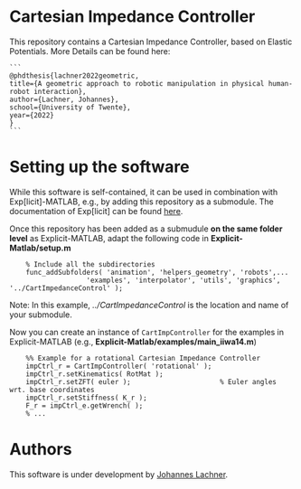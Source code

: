 # Cartesian Impedance Controller
This repository contains a Cartesian Impedance Controller, based on Elastic Potentials. More Details can be found here:

    ```
    @phdthesis{lachner2022geometric,
    title={A geometric approach to robotic manipulation in physical human-robot interaction},
    author={Lachner, Johannes},
    school={University of Twente},
    year={2022}
    }
    ```

# Setting up the software 
While this software is self-contained, it can be used in combination with Exp[licit]-MATLAB, e.g., by adding this repository as a submodule. The documentation of Exp[licit] can be found [here](https://explicit-robotics.github.io/).

Once this repository has been added as a submudule **on the same folder level** as Explicit-MATLAB, adapt the following code in **Explicit-Matlab/setup.m**
```
    % Include all the subdirectories
    func_addSubfolders( 'animation', 'helpers_geometry', 'robots',...
                   'examples', 'interpolator', 'utils', 'graphics', '../CartImpedanceControl' );
```
Note: In this example, *../CartImpedanceControl* is the location and name of your submodule. 

Now you can create an instance of `CartImpController` for the examples in Explicit-MATLAB (e.g., **Explicit-Matlab/examples/main_iiwa14.m**)
```
    %% Example for a rotational Cartesian Impedance Controller
    impCtrl_r = CartImpController( 'rotational' );
    impCtrl_r.setKinematics( RotMat );
    impCtrl_r.setZFT( euler );                      % Euler angles wrt. base coordinates
    impCtrl_r.setStiffness( K_r );
    F_r = impCtrl_e.getWrench( );
    % ...
```

# Authors
This software is under development by [Johannes Lachner](https://jlachner.github.io/).